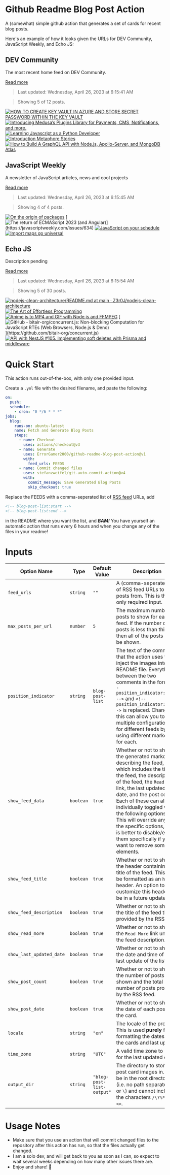 # Github Readme Blog Post Action

A (somewhat) simple github action that generates a set of cards for recent blog posts.

Here's an example of how it looks given the URLs for DEV Community, JavaScript Weekly, and Echo JS:

<!-- post-list:start -->
## DEV Community

The most recent home feed on DEV Community.

[Read more](https://dev.to)
> Last updated: Wednesday, April 26, 2023 at 6:15:41 AM

> Showing 5 of 12 posts.

[![HOW TO CREATE KEY VAULT IN AZURE AND STORE SECRET PASSWORD WITHIN THE KEY VAULT](https://raw.githubusercontent.com/ErrorGamer2000/github-readme-blog-post-action/main/generated_files/DEV_Community/HOW_TO_CREATE_KEY_VAULT_IN_AZURE_AND_STORE_SECRET_PASSWORD_WITHIN_THE_KEY_VAULT.svg)](https://dev.to/mojeed-88/how-to-create-key-vault-in-azure-and-store-secret-password-within-the-key-vault-33o8)
[![Introducing Medusa’s Plugins Library for Payments, CMS, Notifications, and more.](https://raw.githubusercontent.com/ErrorGamer2000/github-readme-blog-post-action/main/generated_files/DEV_Community/Introducing_Medusa’s_Plugins_Library_for_Payments__CMS__Notifications__and_more..svg)](https://dev.to/medusajs/introducing-medusas-plugins-library-for-payments-cms-notifications-and-more-glk)
[![Learning Javascript as a Python Developer](https://raw.githubusercontent.com/ErrorGamer2000/github-readme-blog-post-action/main/generated_files/DEV_Community/Learning_Javascript_as_a_Python_Developer.svg)](https://dev.to/kachiic/learning-javascript-as-a-python-developer-126g)
[![Introduction Metaphore Stories](https://raw.githubusercontent.com/ErrorGamer2000/github-readme-blog-post-action/main/generated_files/DEV_Community/Introduction_Metaphore_Stories.svg)](https://dev.to/darkterminal/introduction-metaphore-stories-12el)
[![How to Build A GraphQL API with Node.js, Apollo-Server, and MongoDB Atlas](https://raw.githubusercontent.com/ErrorGamer2000/github-readme-blog-post-action/main/generated_files/DEV_Community/How_to_Build_A_GraphQL_API_with_Node.js__Apollo-Server__and_MongoDB_Atlas.svg)](https://dev.to/onlyoneerin/how-to-build-a-graphql-api-with-nodejs-apollo-server-and-mongodb-atlas-12fm)


## JavaScript Weekly

A newsletter of JavaScript articles, news and cool projects

[Read more](https://javascriptweekly.com/)
> Last updated: Wednesday, April 26, 2023 at 6:15:45 AM

> Showing 4 of 4 posts.

[![On the origin of packages](https://raw.githubusercontent.com/ErrorGamer2000/github-readme-blog-post-action/main/generated_files/JavaScript_Weekly/On_the_origin_of_packages.svg)](https://javascriptweekly.com/issues/635)
[![The return of ECMAScript 2023 (and Angular)](https://raw.githubusercontent.com/ErrorGamer2000/github-readme-blog-post-action/main/generated_files/JavaScript_Weekly/The_return_of_ECMAScript_2023_(and_Angular).svg)](https://javascriptweekly.com/issues/634)
[![JavaScript on your schedule](https://raw.githubusercontent.com/ErrorGamer2000/github-readme-blog-post-action/main/generated_files/JavaScript_Weekly/JavaScript_on_your_schedule.svg)](https://javascriptweekly.com/issues/633)
[![Import maps go universal](https://raw.githubusercontent.com/ErrorGamer2000/github-readme-blog-post-action/main/generated_files/JavaScript_Weekly/Import_maps_go_universal.svg)](https://javascriptweekly.com/issues/632)


## Echo JS

Description pending

[Read more](
http://www.echojs.com
)
> Last updated: Wednesday, April 26, 2023 at 6:15:54 AM

> Showing 5 of 30 posts.

[![nodejs-clean-architecture/README.md at main · Z3r0J/nodejs-clean-architecture](https://raw.githubusercontent.com/ErrorGamer2000/github-readme-blog-post-action/main/generated_files/_Echo_JS_/nodejs-clean-architecture_README.md_at_main_·_Z3r0J_nodejs-clean-architecture.svg)](https://github.com/Z3r0J/nodejs-clean-architecture)
[![The Art of Effortless Programming](https://raw.githubusercontent.com/ErrorGamer2000/github-readme-blog-post-action/main/generated_files/_Echo_JS_/The_Art_of_Effortless_Programming.svg)](https://medium.com/javascript-scene/the-art-of-effortless-programming-3e1860abe1d3)
[![Anime.js to MP4 and GIF with Node.js and FFMPEG](https://raw.githubusercontent.com/ErrorGamer2000/github-readme-blog-post-action/main/generated_files/_Echo_JS_/Anime.js_to_MP4_and_GIF_with_Node.js_and_FFMPEG.svg)](https://soshace.com/anime-js-to-mp4-and-gif-with-node-js-and-ffmpeg/)
[![GitHub - bitair-org/concurrent.js: Non-blocking Computation for JavaScript RTEs (Web Browsers, Node.js & Deno)](https://raw.githubusercontent.com/ErrorGamer2000/github-readme-blog-post-action/main/generated_files/_Echo_JS_/GitHub_-_bitair-org_concurrent.js__Non-blocking_Computation_for_JavaScript_RTEs_(Web_Browsers__Node.js___Deno).svg)](https://github.com/bitair-org/concurrent.js)
[![API with NestJS #105. Implementing soft deletes with Prisma and middleware](https://raw.githubusercontent.com/ErrorGamer2000/github-readme-blog-post-action/main/generated_files/_Echo_JS_/API_with_NestJS__105._Implementing_soft_deletes_with_Prisma_and_middleware.svg)](https://wanago.io/2023/04/24/api-nestjs-prisma-soft-deletes/)


<!-- post-list:end -->

# Quick Start

This action runs out-of-the-box, with only one provided input.

Create a `.yml` file with the desired filename, and paste the following:

```yml
on:
  push:
  schedule:
    - cron: "0 */6 * * *"
jobs:
  blog:
    runs-on: ubuntu-latest
    name: Fetch and Generate Blog Posts
    steps:
      - name: Checkout
        uses: actions/checkout@v3
      - name: Generate
        uses: ErrorGamer2000/github-readme-blog-post-action@v1
        with:
          feed_urls: FEEDS
      - name: Commit changed files
        uses: stefanzweifel/git-auto-commit-action@v4
        with:
          commit_message: Save Generated Blog Posts
          skip_checkout: true
```

Replace the FEEDS with a comma-seperated list of [RSS feed](https://rss.com/blog/how-do-rss-feeds-work/) URLs, add

```md
<!-- blog-post-list:start -->
<!-- blog-post-list:end -->
```

in the README where you want the list, and **_BAM!_** You have yourself an automatic action that runs every 6 hours and when you change any of the files in your readme!

# Inputs

<table>
  <thead>
    <tr>
      <th>Option Name</th>
      <th>Type</th>
      <th>Default Value</th>
      <th>Description</th>
    </tr>
  </thead>
  <tbody>
    <tr>
      <td><code>feed_urls</code></td>
      <td><code>string</code></td>
      <td><code>""</code></td>
      <td>A (comma-seperated) list of RSS feed URLs to load posts from. This is the only required input.</td>
    </tr>
    <tr>
      <td><code>max_posts_per_url</code></td>
      <td><code>number</code></td>
      <td><code>5</code></td>
      <td>The maximum number of posts to show for each feed. If the number of posts is less than this, then all of the posts will be shown.</td>
    </tr>
    <tr>
      <td><code>position_indicator</code></td>
      <td><code>string</code></td>
      <td><code>blog-post-list</code></td>
      <td>The text of the comments that the action uses to inject the images into the README file. Everything between the two comments in the form <code>&lt;!-- position_indicator:start --&gt;</code> and <code>&lt;!-- position_indicator:end --&gt;</code> is replaced. Changing this can allow you to use multiple configurations for different feeds by using different markers for each.</td>
    </tr>
    <tr>
      <td><code>show_feed_data</code></td>
      <td><code>boolean</code></td>
      <td><code>true</code></td>
      <td>Whether or not to show the generated markdown describing the feed, which includes the title of the feed, the description of the feed, the <code>Read More</code> link, the last updated date, and the post count. Each of these can also be individually toggled with the following options. This will override any of the specific options, so it is better to disable/enable them specifically if you want to remove some elements.</td>
    </tr>
    <tr>
      <td><code>show_feed_title</code></td>
      <td><code>boolean</code></td>
      <td><code>true</code></td>
      <td>Whether or not to show the header containing the title of the feed. This will be formatted as an <code>h2</code> header. An option to customize this header will be in a future update.</td>
    </tr>
    <tr>
      <td><code>show_feed_description</code></td>
      <td><code>boolean</code></td>
      <td><code>true</code></td>
      <td>Whether or not to show the title of the feed that is provided by the RSS feed.</td>
    </tr>
    <tr>
      <td><code>show_read_more</code></td>
      <td><code>boolean</code></td>
      <td><code>true</code></td>
      <td>Whether or not to show the <code>Read More</code> link under the feed description.</td>
    </tr>
    <tr>
      <td><code>show_last_updated_date</code></td>
      <td><code>boolean</code></td>
      <td><code>true</code></td>
      <td>Whether or not to show the date and time of the last update of the list.</td>
    </tr>
    <tr>
      <td><code>show_post_count</code></td>
      <td><code>boolean</code></td>
      <td><code>true</code></td>
      <td>Whether or not to show the number of posts shown and the total number of posts provided by the RSS feed.</td>
    </tr>
    <tr>
      <td><code>show_post_date</code></td>
      <td><code>boolean</code></td>
      <td><code>true</code></td>
      <td>Whether or not to show the date of each post on the card.</td>
    </tr>
    <tr>
      <td><code>locale</code></td>
      <td><code>string</code></td>
      <td><code>"en"</code></td>
      <td>The locale of the project. This is used <strong>purely</strong> for formatting the dates of the cards and last update.</td>
    </tr>
    <tr>
      <td><code>time_zone</code></td>
      <td><code>string</code></td>
      <td><code>"UTC"</code></td>
      <td>A valid time zone to use for the last updated date.</td>
    </tr>
    <tr>
      <td><code>output_dir</code></td>
      <td><code>string</code></td>
      <td><code>"blog-post-list-output"</code></td>
      <td>The directory to store the post card images in. Must be in the root directory (i.e. no path separators <code>/</code> or <code>\</code>) and cannot include the characters <code>/\?%*:|"&lt;&gt;</code>.</td>
    </tr>
<!--
    <tr>
      <td><code></code></td>
      <td><cde></cde></td>
      <td><code></code></td>
      <td></td>
    </tr>
-->
  </tbody>
</table>

# Usage Notes

- Make sure that you use an action that will commit changed files to the repository after this action has run, so that the files actually get changed.
- I am a solo dev, and will get back to you as soon as I can, so expect to wait several weeks depending on how many other issues there are.
- Enjoy and share! 🤗
